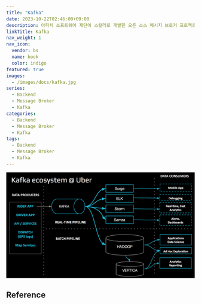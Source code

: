 ```yaml
---
title: "Kafka"
date: 2023-10-22T02:46:00+09:00
description: 아파치 소프트웨어 재단이 스칼라로 개발한 오픈 소스 메시지 브로커 프로젝트이다. 이 프로젝트는 실시간 데이터 피드를 관리하기 위해 통일된, 높은 처리량, 낮은 지연시간을 지닌 플랫폼을 제공
linkTitle: Kafka
nav_weight: 1
nav_icon:
  vendor: bs
  name: book
  color: indigo
featured: true
images:
  - /images/docs/kafka.jpg
series:
  - Backend
  - Message Broker
  - Kafka
categories:
  - Backend
  - Message Broker
  - Kafka
tags:
  - Backend
  - Message Broker
  - Kafka
---
```


![Kafka](kafka.png#center)

## Reference
